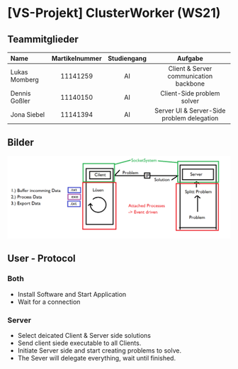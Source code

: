 # [VS-Projekt] ClusterWorker (WS21)

## Teammitglieder
| Name | Martikelnummer | Studiengang | Aufgabe |
|:-----| :---------------:|:-----------:|:--:|
| Lukas Momberg | 11141259 | AI | Client & Server communication backbone |
| Dennis Goßler | 11140150 | AI | Client-Side problem solver |
| Jona Siebel | 11141394 | AI | Server UI & Server-Side problem delegation |

## Bilder

![Image](Design/Solution_v2.png)

## User - Protocol
### Both
- Install Software and Start Application
- Wait for a connection
### Server
- Select deicated Client & Server side solutions
- Send client siede executable to all Clients.
- Initiate Server side and start creating problems to solve.
- The Sever will delegate everything, wait until finished. 

